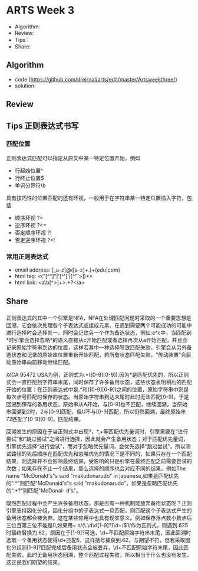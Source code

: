 # ARTS Week 3

* Algorithm:
* Review:
* Tips：
* Share:

## Algorithm
- code (https://github.com/drejrnal/arts/edit/master/Artsweekthree/)
- solution:
  
  
## Review


## Tips 正则表达式书写
### 匹配位置
正则表达式匹配可以指定从原文中某一特定位置开始，例如
  - 行起始位置^
  - 行终止位置$
  - 单词分界符\b
  
具有技巧性的位置匹配的还有环视，一般用于在字符串某一特定位置插入字符，包括
  - 顺序环视 ?=
  - 逆序环视 ?<=
  - 否定顺序环视 ?!
  - 否定逆序环视 ?<!
### 常用正则表达式
  - email address: [\_a-z]@([a-z]+.)+(edu|com)
  - html tag: <("[^"]"|'[^']'|[^"'>])*>
  - html link: <a\b[^>]+>.*?<\/a>

## Share
### 
正则表达式的其中一个引擎是NFA，NFA在处理匹配问题时采取的一个重要思想是回溯，它会依次处理各个子表达式或组成元素。在遇到需要两个可能成功的可能中进行选择时会选择其一，同时会记住另一个作为备选状态，例如:a\*c中，当匹配到\*时引擎会选择忽略\*的语义直接从c开始匹配或者选择再次从a开始匹配，并且会记录原始字符串到达的位置，这样若其中一种选择导致匹配失败，引擎会从另外备选状态和记录的原始串位置重新开始匹配，若所有状态匹配失败，“传动装置”会驱动原始串向前移动继续匹配。

以CA 95472 USA为例，正则式为.\*([0-9][0-9]),因为\*是匹配优先的，所以正则式会一直匹配到字符串末尾，同时保存了许多备用状态，这些状态表明稍后的匹配开始的位置：在正则表达式中是.\*和([0-9][0-9])之间的位置，原始字符串中则是每次点号匹配时保存的状态。当原始字符串到达末尾时此时无法匹配[0-9]，于是回溯到保存的备用状态，原始串从A开始，与[0-9]也不匹配，继续回溯，当原始串回溯到2时，2与[0-9]匹配，但U不与[0-9]匹配，所以仍然回溯，最终原始串72匹配了[0-9][0-9]，匹配结束。

回溯发生的原因在于当正则式中出现?，*,+等匹配优先量词时，引擎需要在“进行尝试”和“跳过尝试”之间进行选择，因此就会产生备用状态；对于匹配优先量词，引擎优先选择“进行尝试”，而对于忽略优先量词，会优先选择“跳过尝试”。所以测试路径的先后顺序在匹配优先和忽略优先的情况下是不同的，如果只存在一个匹配结果，则选择并不会影响最终结果，受影响的只是引擎在最终匹配之前需要尝试的次数；如果存在不止一个结果，那么选择的顺序也会对应不同的结果。例如The name "McDonald's"s said "makudonarudo" in japanese,如果是匹配优先的".\*"则匹配"McDonald's"s said "makudonarudo"，如果是忽略匹配优先的“.\*?”则匹配"McDonal-
d's"。

既然匹配过程中会产生许多备用状态，那是否有一种机制能放弃备用状态呢？正则引擎支持固化分组，固化分组中的子表达式一旦匹配，则匹配这个子表达式产生的备用状态都会被舍弃。这在某些应用中也具有现实意义。例如保存浮点数小数点后三位且第三位不能是0,如果用~ s/(\\.\d\d[1-9]?)\d+/$1/作为正则式，则遇到.625时最终替换为.62，原因在于[1-9]?可选，\d+不匹配原始字符串末尾，因此回溯时选取一个备用状态使得\d+匹配5，这样括号捕获到.62，与期望不符，但若采取固化分组则[1-9]?匹配完成后备用状态会被丢弃，\d+不匹配原始字符末尾，因此匹配失败，此时无备用状态回溯，整个匹配过程失败，所以相当于什么也没有发生，这正是我们期望的结果。
